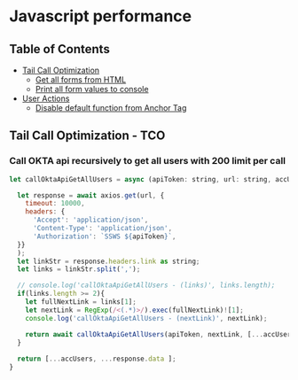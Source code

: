 # Javascript performance
## Table of Contents
+ [Tail Call Optimization](#Tail-Call-Optimization)
  - [Get all forms from HTML](#Get-all-forms-from-HTML)
  - [Print all form values to console](#Print-all-form-values-to-console)
+ [User Actions](#User-Actions)
  - [Disable default function from Anchor Tag](#Disable-default-function-from-Anchor-Tag)


## Tail Call Optimization - TCO
### Call OKTA api recursively to get all users with 200 limit per call
```js
let callOktaApiGetAllUsers = async (apiToken: string, url: string, accUsers: Array<any>): Promise<Array<any>> => {

  let response = await axios.get(url, {
    timeout: 10000,
    headers: {
      'Accept': 'application/json',
      'Content-Type': 'application/json',
      'Authorization': `SSWS ${apiToken}`,
  }}
  );
  let linkStr = response.headers.link as string;
  let links = linkStr.split(',');

  // console.log('callOktaApiGetAllUsers - (links)', links.length);
  if(links.length >= 2){
    let fullNextLink = links[1];
    let nextLink = RegExp(/<(.*)>/).exec(fullNextLink)![1];
    console.log('callOktaApiGetAllUsers - (nextLink)', nextLink);

    return await callOktaApiGetAllUsers(apiToken, nextLink, [...accUsers, ...response.data ]);
  }
  
  return [...accUsers, ...response.data ];
}

```




